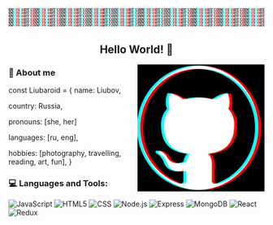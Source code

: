 ![Header](https://github.com/Liubaroid/Liubaroid/blob/main/assets/cia5.png)

<h2 align="center"> Hello World! 👋 </h2>

 <img align="right" alt="png" src="https://github.com/Liubaroid/Liubaroid/blob/main/assets/gitpicE.png?raw=true" width="250" height="250" />

### 👾 About me  

const Liubaroid = {
  name: Liubov,

  country: Russia,

  pronouns: [she, her]

  languages: [ru, eng],

  hobbies: [photography, travelling, reading, art, fun],
}






### :computer: Languages and Tools:

![JavaScript](https://img.shields.io/badge/JavaScript-black?style=for-the-badge&logo=JavaScript&logoColor=E9D54D)
![HTML5](https://img.shields.io/badge/HTML5-black?style=for-the-badge&logo=HTML5&logoColor=blue)
![CSS](https://img.shields.io/badge/CSS-black?style=for-the-badge&logo=CSS3&logoColor=red)
![Node.js](https://img.shields.io/badge/Node.js-black?style=for-the-badge&logo=Node.js&logoColor=brightgreen)
![Express](https://img.shields.io/badge/Express-black?style=for-the-badge&logo=Express&logoColor=yellow)
![MongoDB](https://img.shields.io/badge/MongoDB-black?style=for-the-badge&logo=MongoDB&logoColor=brightgreen)
![React](https://img.shields.io/badge/React-black?style=for-the-badge&logo=React&logoColor=blue)
![Redux](https://img.shields.io/badge/Redux-black?style=for-the-badge&logo=Redux&logoColor=blueviolet)



